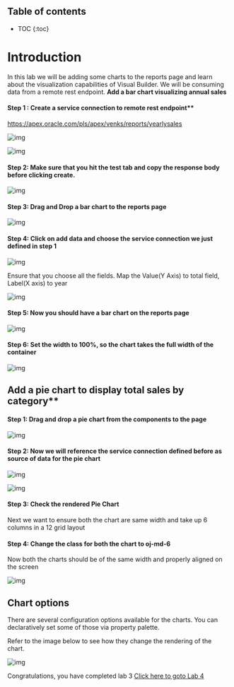 
## Table of contents

* TOC
{:toc}

# Introduction
In this lab we will be adding some charts to the reports page and learn about the visualization capabilities of Visual Builder. We will be consuming data from a remote rest endpoint. 
**Add a bar chart visualizing annual sales**

#### Step 1 : Create a service connection to remote rest endpoint**
https://apex.oracle.com/pls/apex/venks/reports/yearlysales

![img](assets/image2019-8-25_15-22-13.png)

![img](assets/image2019-8-25_15-22-50.png)

#### Step 2: Make sure that you hit the test tab and copy the response body before clicking create.

![img](assets/image2019-8-25_15-24-19.png)

#### Step 3: Drag and Drop a bar chart to the reports page

![img](assets/image2019-8-25_15-26-4.png)

#### Step 4: Click on add data and choose the service connection we just defined in step 1

![img](assets/image2019-8-25_15-27-45.png)

Ensure that you choose all the fields. Map the Value(Y Axis) to total field, Label(X axis) to year 

![img](assets/image2019-8-25_15-29-15.png)

#### Step 5: Now you should have a bar chart on the reports page

![img](assets/image2019-8-25_15-30-39.png)

#### Step 6: Set the width to 100%, so the chart takes the full width of the container

![img](assets/image2019-8-25_16-24-41.png)
## Add a pie chart to display total sales by category**

#### Step 1: Drag and drop a pie chart from the components to the page

![img](assets/image2019-8-25_16-28-32.png)

#### Step 2: Now we will reference the service connection defined before as source of data for the pie chart

![img](assets/image2019-8-25_16-30-16.png)

![img](assets/image2019-8-25_16-31-38.png)

#### Step 3: Check the rendered Pie Chart

Next we want to ensure both the chart are same width and take up 6 columns in a 12 grid layout

#### Step 4: Change the class for both the chart to oj-md-6

Now both the charts should be of the same width and properly aligned on the screen

![img](assets/image2019-8-25_16-37-14.png)

## Chart options
There are several configuration options available for the charts. You can declaratively set some of those via property palette.

Refer to the image below to see how they change the rendering of the chart.

![img](assets/chart-options.gif)

Congratulations, you have completed lab 3 [Click here to goto Lab 4](lab4)